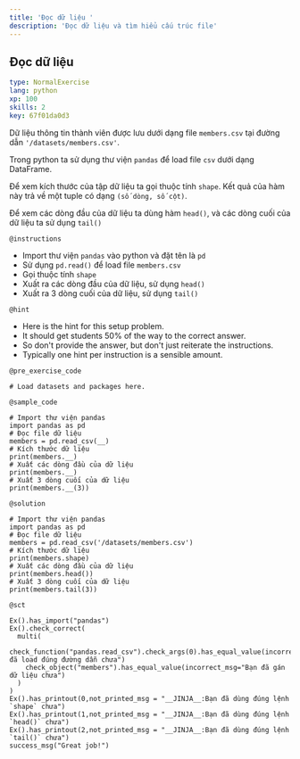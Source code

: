```yaml
---
title: 'Đọc dữ liệu '
description: 'Đọc dữ liệu và tìm hiểu cấu trúc file'
---
```


## Đọc dữ liệu

```yaml
type: NormalExercise 
lang: python
xp: 100 
skills: 2
key: 67f01da0d3   
```


Dữ liệu thông tin thành viên được lưu dưới dạng file `members.csv` tại đường dẫn `'/datasets/members.csv'`.

Trong python ta sử dụng thư viện `pandas` để load file `csv` dưới dạng DataFrame.

Để xem kích thước của tập dữ liệu ta gọi thuộc tính `shape`. Kết quả của hàm này trả  về một tuple có dạng `(số dòng, số cột)`.

Để xem các  dòng đầu của dữ liệu ta dùng hàm `head()`, và các dòng cuối của dữ liệu ta sử dụng `tail()`


`@instructions`
- Import thư viện `pandas` vào python và đặt tên là `pd`
- Sử dụng `pd.read()` để load file `members.csv`
- Gọi thuộc tính `shape`
- Xuất ra các dòng đầu của dữ liệu, sử dụng `head()`
- Xuất ra 3 dòng cuối của dữ liệu, sử dụng `tail()`

`@hint`
- Here is the hint for this setup problem. 
- It should get students 50% of the way to the correct answer.
- So don't provide the answer, but don't just reiterate the instructions.
- Typically one hint per instruction is a sensible amount.

`@pre_exercise_code`
```{python}
# Load datasets and packages here.
```
`@sample_code`
```{python}
# Import thư viện pandas
import pandas as pd
# Đọc file dữ liệu
members = pd.read_csv(__)
# Kích thước dữ liệu
print(members.__)
# Xuất các dòng đầu của dữ liệu
print(members.__)
# Xuất 3 dòng cuối của dữ liệu
print(members.__(3))
```
`@solution`
```{python}
# Import thư viện pandas
import pandas as pd
# Đọc file dữ liệu
members = pd.read_csv('/datasets/members.csv')
# Kích thước dữ liệu
print(members.shape)
# Xuất các dòng đầu của dữ liệu
print(members.head())
# Xuất 3 dòng cuối của dữ liệu
print(members.tail(3))
```
`@sct`
```{python}
Ex().has_import("pandas")
Ex().check_correct(
  multi(
	check_function("pandas.read_csv").check_args(0).has_equal_value(incorrect_msg="Bạn đã load đúng đường dẫn chưa")
    check_object("members").has_equal_value(incorrect_msg="Bạn đã gán dữ liệu chưa")
  )
)
Ex().has_printout(0,not_printed_msg = "__JINJA__:Bạn đã dùng đúng lệnh `shape` chưa")
Ex().has_printout(1,not_printed_msg = "__JINJA__:Bạn đã dùng đúng lệnh `head()` chưa")
Ex().has_printout(2,not_printed_msg = "__JINJA__:Bạn đã dùng đúng lệnh `tail()` chưa")
success_msg("Great job!")
```